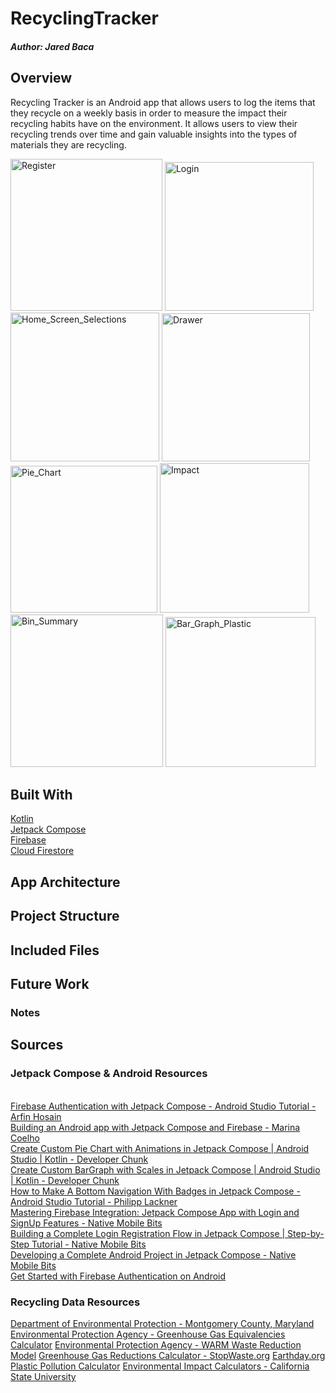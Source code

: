 # RecyclingTracker

##### Author: Jared Baca

## Overview
Recycling Tracker is an Android app that allows users to log the items that they recycle on a weekly basis in order to measure the impact their recycling habits have on the environment. It allows users to view their recycling trends over time and gain valuable insights into the types of materials they are recycling.

<img width="243" alt="Register" src="https://github.com/jaredbaca/RecyclingTracker/assets/110132943/77749b24-9199-4f75-a105-bd9e00f0813b">
<img width="238" alt="Login" src="https://github.com/jaredbaca/RecyclingTracker/assets/110132943/085b5e13-d2bf-4561-9258-11651be05366">
<img width="238" alt="Home_Screen_Selections" src="https://github.com/jaredbaca/RecyclingTracker/assets/110132943/bb9fbc96-3df1-477c-9eb0-23ea2ba222fc">
<img width="237" alt="Drawer" src="https://github.com/jaredbaca/RecyclingTracker/assets/110132943/15813488-7628-4e2b-a3c3-3e4eabffc413">
<img width="235" alt="Pie_Chart" src="https://github.com/jaredbaca/RecyclingTracker/assets/110132943/5075e99d-f7cd-433e-8e0c-62a0ce484fc0">
<img width="239" alt="Impact" src="https://github.com/jaredbaca/RecyclingTracker/assets/110132943/eeeff8a3-d456-40b8-baa3-9d8e440422da">
<img width="244" alt="Bin_Summary" src="https://github.com/jaredbaca/RecyclingTracker/assets/110132943/51d18016-c88b-446f-ac41-fc0ffbc783bf">
<img width="240" alt="Bar_Graph_Plastic" src="https://github.com/jaredbaca/RecyclingTracker/assets/110132943/50d354f1-bfed-41cf-a17e-316f0bef1996">

## Built With
[Kotlin](https://kotlinlang.org/)
<br>[Jetpack Compose](https://developer.android.com/jetpack/compose)
<br>[Firebase](https://firebase.google.com/)
<br>[Cloud Firestore](https://firebase.google.com/docs/firestore)

## App Architecture
#### 

#### 

#### 

#### 

## Project Structure

## Included Files
### 

### 

### 

## Future Work

### Notes


## Sources

### Jetpack Compose & Android Resources
<br>[Firebase Authentication with Jetpack Compose - Android Studio Tutorial - Arfin Hosain](https://www.youtube.com/watch?v=Ke90Tje7VS0&t=1734s)
<br>[Building an Android app with Jetpack Compose and Firebase - Marina Coelho](https://firebase.blog/posts/2022/04/building-an-app-android-jetpack-compose-firebase)
<br>[Create Custom Pie Chart with Animations in Jetpack Compose | Android Studio | Kotlin - Developer Chunk](https://medium.com/@developerchunk/create-custom-pie-chart-with-animations-in-jetpack-compose-android-studio-kotlin-49cf95ef321e)
<br>[Create Custom BarGraph with Scales in Jetpack Compose | Android Studio | Kotlin - Developer Chunk](https://medium.com/@developerchunk/create-custom-bargraph-with-scales-in-jetpack-compose-android-studio-kotlin-deadba24fd9b)
<br>[How to Make A Bottom Navigation With Badges in Jetpack Compose - Android Studio Tutorial - Philipp Lackner](https://www.youtube.com/watch?v=4xyRnIntwTo&t=750s)
<br>[Mastering Firebase Integration: Jetpack Compose App with Login and SignUp Features - Native Mobile Bits](https://www.youtube.com/watch?v=KOI7fS7k8Y0&t=351s)
<br>[Building a Complete Login Registration Flow in Jetpack Compose | Step-by-Step Tutorial - Native Mobile Bits](https://www.youtube.com/watch?v=PeUERQJnHdI)
<br>[Developing a Complete Android Project in Jetpack Compose - Native Mobile Bits](https://www.youtube.com/watch?v=dEEyZkZekvI&t=3478s)
<br>[Get Started with Firebase Authentication on Android](https://firebase.google.com/docs/auth/android/start)

### Recycling Data Resources
[Department of Environmental Protection - Montgomery County, Maryland](https://www.montgomerycountymd.gov/sws/footprint/)
[Environmental Protection Agency - Greenhouse Gas Equivalencies Calculator](https://www.epa.gov/energy/greenhouse-gas-equivalencies-calculator)
[Environmental Protection Agency - WARM Waste Reduction Model](https://www.epa.gov/warm/documentation-waste-reduction-model-warm)
[Greenhouse Gas Reductions Calculator - StopWaste.org](https://www.stopwaste.org/at-work/reduce-and-reuse/recycling-business-waste/recycling-climate-protection/greenhouse-gas)
[Earthday.org Plastic Pollution Calculator](https://www.earthday.org/plastic-pollution-calculator-2/)
[Environmental Impact Calculators - California State University](https://www.csusm.edu/sustainability/takeaction/knowurimpact.html)

